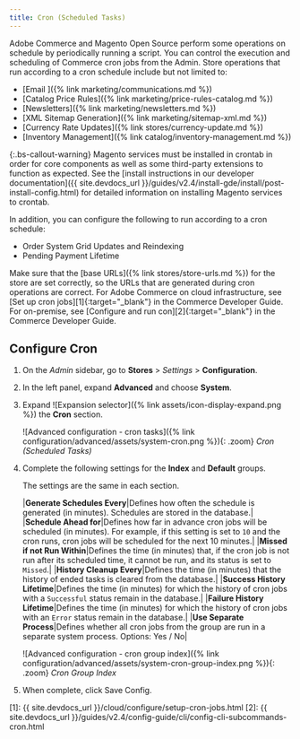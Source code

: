 ```yaml
---
title: Cron (Scheduled Tasks)
---
```


Adobe Commerce and Magento Open Source perform some operations on schedule by periodically running a script. You can control the execution and scheduling of Commerce cron jobs from the Admin. Store operations that run according to a cron schedule include but not limited to:

- [Email ]({% link marketing/communications.md %})
- [Catalog Price Rules]({% link marketing/price-rules-catalog.md %})
- [Newsletters]({% link marketing/newsletters.md %})
- [XML Sitemap Generation]({% link marketing/sitemap-xml.md %})
- [Currency Rate Updates]({% link stores/currency-update.md %})
- [Inventory Management]({% link catalog/inventory-management.md %})

{:.bs-callout-warning}
Magento services must be installed in crontab in order for core components as well as some third-party extensions to function as expected.
See the [install instructions in our developer documentation]({{ site.devdocs_url }}/guides/v2.4/install-gde/install/post-install-config.html) for detailed information on installing Magento services to crontab.


In addition, you can configure the following to run according to a cron schedule:

- Order System Grid Updates and Reindexing
- Pending Payment Lifetime

Make sure that the [base URLs]({% link stores/store-urls.md %}) for the store are set correctly, so the URLs that are generated during cron operations are correct. For Adobe Commerce on cloud infrastructure, see [Set up cron jobs][1]{:target="_blank"} in the Commerce Developer Guide. For on-premise, see [Configure and run con][2]{:target="_blank"} in the Commerce Developer Guide.

## Configure Cron

1. On the _Admin_ sidebar, go to **Stores** > _Settings_ > **Configuration**.

1. In the left panel, expand **Advanced** and choose **System**.

1. Expand ![Expansion selector]({% link assets/icon-display-expand.png %}) the **Cron** section.

    ![Advanced configuration - cron tasks]({% link configuration/advanced/assets/system-cron.png %}){: .zoom}
    _Cron (Scheduled Tasks)_

1. Complete the following settings for the **Index** and **Default** groups.

   The settings are the same in each section.

    |**Generate Schedules Every**|Defines how often the schedule is generated (in minutes). Schedules are stored in the database.|
    |**Schedule Ahead for**|Defines how far in advance cron jobs will be scheduled (in minutes). For example, if this setting is set to `10` and the cron runs, cron jobs will be scheduled for the next 10 minutes.|
    |**Missed if not Run Within**|Defines the time (in minutes) that, if the cron job is not run after its scheduled time, it cannot be run, and its status is set to `Missed`.|
    |**History Cleanup Every**|Defines the time (in minutes) that the history of ended tasks is cleared from the database.|
    |**Success History Lifetime**|Defines the time (in minutes) for which the history of cron jobs with a `Successful` status remain in the database.|
    |**Failure History Lifetime**|Defines the time (in minutes) for which the history of cron jobs with an `Error` status remain in the database.|
    |**Use Separate Process**|Defines whether all cron jobs from the group are run in a separate system process. Options: Yes / No|

    ![Advanced configuration - cron group index]({% link configuration/advanced/assets/system-cron-group-index.png %}){: .zoom}
    _Cron Group Index_

1. When complete, click <span class="btn">Save Config</span>.

[1]: {{ site.devdocs_url }}/cloud/configure/setup-cron-jobs.html
[2]: {{ site.devdocs_url }}/guides/v2.4/config-guide/cli/config-cli-subcommands-cron.html
